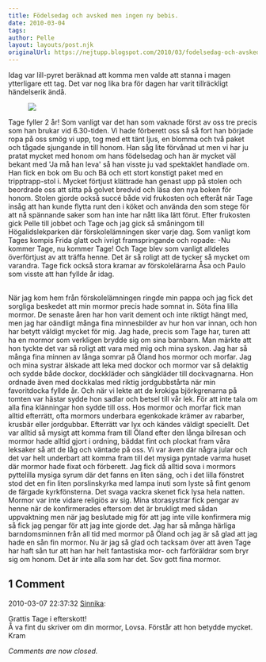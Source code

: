 ```yaml
---
title: Födelsedag och avsked men ingen ny bebis.
date: 2010-03-04
tags: 	
author: Pelle
layout: layouts/post.njk
originalUrl: https://nejtupp.blogspot.com/2010/03/fodelsedag-och-avsked-men-ingen-ny.html
---
```


Idag var lill-pyret beräknad att komma men valde att stanna i magen ytterligare ett tag. Det var nog lika bra för dagen har varit tillräckligt händelserik ändå.


<figure>
	<img src="../../../img/2010/03/Tage+fyller+2+år-_MG_0139.jpg">
</figure>

Tage fyller 2 år! Som vanligt var det han som vaknade först av oss tre precis som han brukar vid 6.30-tiden. Vi hade förberett oss så så fort han började ropa på oss smög vi upp, tog med ett tänt ljus, en blomma och två paket och tågade sjungande in till honom. Han såg lite förvånad ut men vi har ju pratat mycket med honom om hans födelsedag och han är mycket väl bekant med &apos;Ja må han leva&apos; så han visste ju vad spektaklet handlade om. Han fick en bok om Bu och Bä och ett stort konstigt paket med en tripptrapp-stol i. Mycket förtjust klättrade han genast upp på stolen och beordrade oss att sitta på golvet bredvid och läsa den nya boken för honom. Stolen gjorde också succé både vid frukosten och efteråt när Tage insåg att han kunde flytta runt den i köket och använda den som stege för att nå spännande saker som han inte har nått lika lätt förut. Efter frukosten gick Pelle till jobbet och Tage och jag gick så småningom till Högalidslekparken där förskolelämningen sker varje dag. Som vanligt kom Tages kompis Frida glatt och ivrigt framspringande och ropade: -Nu kommer Tage, nu kommer Tage! Och Tage blev som vanligt alldeles överförtjust av att träffa henne. Det är så roligt att de tycker så mycket om varandra. Tage fick också stora kramar av förskolelärarna Åsa och Paulo som visste att han fyllde år idag.
<br><br>

När jag kom hem från förskolelämningen ringde min pappa och jag fick det sorgliga beskedet att min mormor precis hade somnat in. Söta fina lilla mormor. De senaste åren har hon varit dement och inte riktigt hängt med, men jag har oändligt många fina minnesbilder av hur hon var innan, och hon har betytt väldigt mycket för mig. Jag hade, precis som Tage har, turen att ha en mormor som verkligen brydde sig om sina barnbarn. Man märkte att hon tyckte det var så roligt att vara med mig och mina syskon. Jag har så många fina minnen av långa somrar på Öland hos mormor och morfar. Jag och mina systrar älskade att leka med dockor och mormor var så delaktig och sydde både dockor, dockkläder och sängkläder till dockvagnarna. Hon ordnade även med dockkalas med riktig jordgubbstårta när min favoritdocka fyllde år. Och när vi lekte att de krokiga björkgrenarna på tomten var hästar sydde hon sadlar och betsel till vår lek. För att inte tala om alla fina klänningar hon sydde till oss. Hos mormor och morfar fick man alltid efterrätt, ofta mormors underbara egenkokade krämer av rabarber, krusbär eller jordgubbar. Efterrätt var lyx och kändes väldigt speciellt. Det var alltid så mysigt att komma fram till Öland efter den långa bilresan och mormor hade alltid gjort i ordning, bäddat fint och plockat fram våra leksaker så att de låg och väntade på oss. Vi var även där några jular och det var helt underbart att komma fram till det mysiga pyntade varma huset där mormor hade fixat och förberett. Jag fick då alltid sova i mormors pyttelilla mysiga syrum där det fanns en liten säng, och i det lilla fönstret stod det en fin liten porslinskyrka med lampa inuti som lyste så fint genom de färgade kyrkfönsterna. Det svaga vackra skenet fick lysa hela natten. Mormor var inte vidare religiös av sig. Mina storasystrar fick pengar av henne när de konfirmerades eftersom det är brukligt med sådan uppvaktning men när jag beslutade mig för att jag inte ville konfirmera mig så fick jag pengar för att jag inte gjorde det. Jag har så många härliga barndomsminnen från all tid med mormor på Öland och jag är så glad att jag hade en sån fin mormor. Nu är jag så glad och tacksam över att även Tage har haft sån tur att han har helt fantastiska mor- och farföräldrar som bryr sig om honom. Det är inte alla som har det. Sov gott fina mormor.

<div class="comments">
	<div class="comments-header"><h2>1 Comment</h2></div>
	<div class="comments-body">
			<div class="comment" id="comment-5081471802672307495">
				<p class="comment-header">
					<date datetime="2010-03-07T22:37:32.676+01:00">2010-03-07 22:37:32</date> 
					<a href="undefined" rel="nofollow">Sinnika</a>:
				</p>
				<div class="comment-content"><p>Grattis Tage i efterskott! <br />Å va fint du skriver om din mormor, Lovsa. Förstår att hon betydde mycket. <br />Kram</p></div>
				<div class="comment-footer"></div>
			</div></div>
	<p class="comments-footer"><em>Comments are now closed.</em></p>
</div>